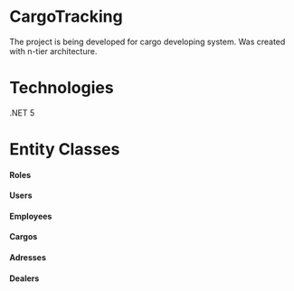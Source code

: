 # CargoTracking
The project is being developed for cargo developing system. Was created with n-tier architecture.

# Technologies
.NET 5

# Entity Classes
#### Roles
#### Users
#### Employees
#### Cargos
#### Adresses
#### Dealers
